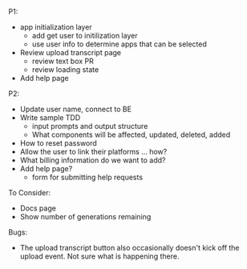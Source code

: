 P1:
* app initialization layer
  * add get user to initilization layer
  * use user info to determine apps that can be selected
* Review upload transcript page
  * review text box PR
  * review loading state
* Add help page

P2:
* Update user name, connect to BE
* Write sample TDD
  * input prompts and output structure
  * What components will be affected, updated, deleted, added
* How to reset password
* Allow the user to link their platforms ... how?
* What billing information do we want to add?
* Add help page?
  * form for submitting help requests

To Consider:
* Docs page
* Show number of generations remaining

Bugs:
* The upload transcript button also occasionally doesn't kick off the upload event. Not sure
  what is happening there.
